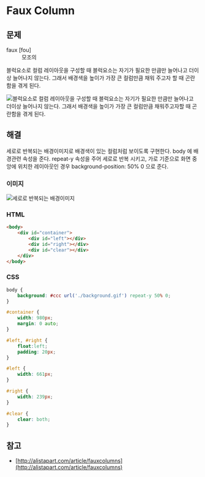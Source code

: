Faux Column
===========
## 문제

<dl>
	<dt>faux [fou] </dt>
	<dd>모조의</dd>
</dl>

블럭요소로 컬럼 레이아웃을 구성할 때 블럭요소는 자기가 필요한 만큼만 늘어나고 더이상 늘어나지 않는다. 그래서 배경색을 높이가 가장 큰 컬럼만큼 채워 주고자 할 때 곤란함을 겪게 된다.

![블럭요소로 컬럼 레이아웃을 구성할 때 블럭요소는 자기가 필요한 만큼만 늘어나고 더이상 늘어나지 않는다. 그래서 배경색을 높이가 가장 큰 컬럼만큼 채워주고자할 때 곤란함을 겪게 된다.](http://elegantcoder.github.com/Fronteers-Repo/images/Layout/FauxColumns/tilecheat_1.gif "Faux Columns 개요 이미지")

## 해결
세로로 반복되는 배경이미지로 배경색이 있는 컬럼처럼 보이도록 구현한다.
body 에 배경관련 속성을 준다. repeat-y 속성을 주어 세로로 반복 시키고, 가로 기준으로 화면 중앙에 위치한 레이아웃인 경우 background-position: 50% 0 으로 준다.

### 이미지
![세로로 반복되는 배경이미지](http://elegantcoder.github.com/Fronteers-Repo/images/Layout/FauxColumns/tilecheat_2.gif "세로로 반복되는 배경 이미지")

### HTML
```html
<body>
	<div id="container">
		<div id="left"></div>
		<div id="right"></div>
		<div id="clear"></div>
	</div>
</body>
```

### CSS
```css
body {
	background: #ccc url('./background.gif') repeat-y 50% 0;
}

#container {
	width: 980px;
	margin: 0 auto;
}

#left, #right {
	float:left;
	padding: 20px;
}

#left {
	width: 661px;
}

#right {
	width: 239px;
}

#clear {
	clear: both;
}
```


## 참고
* [http://alistapart.com/article/fauxcolumns](http://alistapart.com/article/fauxcolumns)
